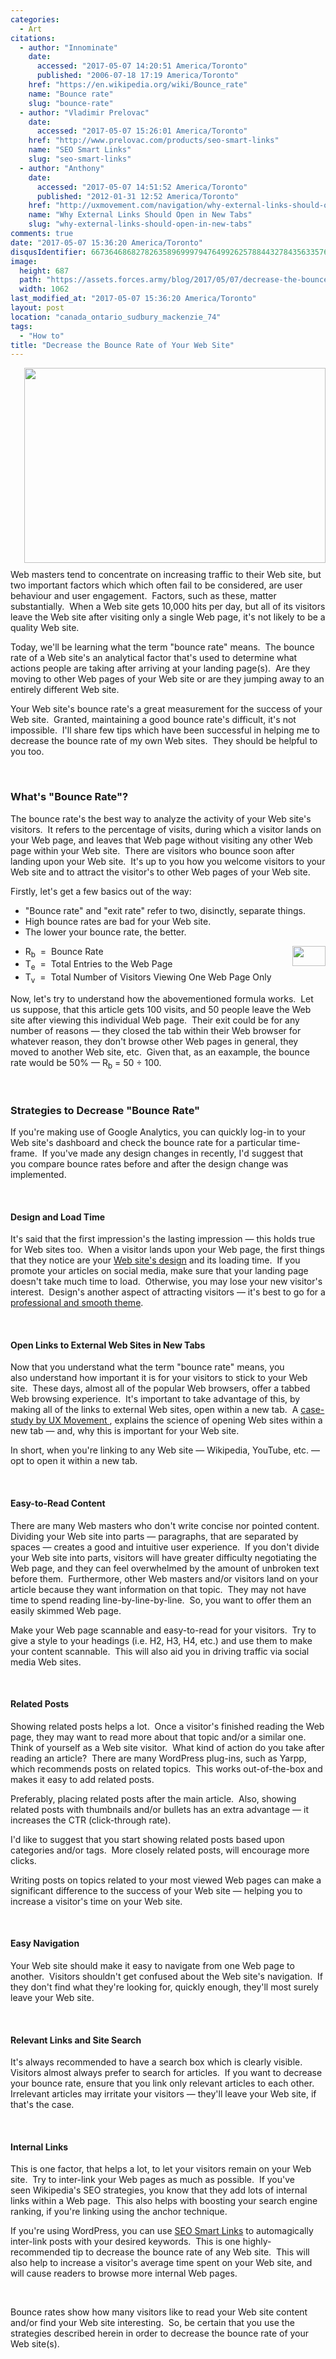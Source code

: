 ```yaml
---
categories:
  - Art
citations:
  - author: "Innominate"
    date:
      accessed: "2017-05-07 14:20:51 America/Toronto"
      published: "2006-07-18 17:19 America/Toronto"
    href: "https://en.wikipedia.org/wiki/Bounce_rate"
    name: "Bounce rate"
    slug: "bounce-rate"
  - author: "Vladimir Prelovac"
    date:
      accessed: "2017-05-07 15:26:01 America/Toronto"
    href: "http://www.prelovac.com/products/seo-smart-links"
    name: "SEO Smart Links"
    slug: "seo-smart-links"
  - author: "Anthony"
    date:
      accessed: "2017-05-07 14:51:52 America/Toronto"
      published: "2012-01-31 12:52 America/Toronto"
    href: "http://uxmovement.com/navigation/why-external-links-should-open-in-new-tabs"
    name: "Why External Links Should Open in New Tabs"
    slug: "why-external-links-should-open-in-new-tabs"
comments: true
date: "2017-05-07 15:36:20 America/Toronto"
disqusIdentifier: 6673646868278263589699979476499262578844327843563357647968937286453778586573734798478799376788696466
image:
  height: 687
  path: "https://assets.forces.army/blog/2017/05/07/decrease-the-bounce-rate-of-your-web-site/hotlink-ok/innominate_1_1062x0687.png"
  width: 1062
last_modified_at: "2017-05-07 15:36:20 America/Toronto"
layout: post
location: "canada_ontario_sudbury_mackenzie_74"
tags:
  - "How to"
title: "Decrease the Bounce Rate of Your Web Site"
---
```


<img
  alt="" height="312" src="{{ site.uri.assets }}/blog/2017/05/07/decrease-the-bounce-rate-of-your-web-site/innominate_1_482x312.png"
  style="border: 0px; float: right; margin-bottom: 10px; margin-left: 10px;" width="482" />
<p>
  Web masters tend to concentrate on increasing traffic to their Web site, but two important factors which which often fail to be considered, are user behaviour
  and user engagement.&nbsp; Factors, such as these, matter substantially.&nbsp; When a Web site gets 10,000 hits per day, but all of its visitors leave the Web
  site after visiting only a single Web page, it's not likely to be a quality Web site.
</p>
<p>
  Today, we'll be learning what the term &quot;bounce rate&quot; means.&nbsp; The bounce rate of a Web site's an analytical factor that's used to determine what
  actions people are taking after arriving at your landing page(s).&nbsp; Are they moving to other Web pages of your Web site or are they jumping away to an
  entirely different Web site.
</p>
<p>
  Your Web site's bounce rate's a great measurement for the success of your Web site.&nbsp; Granted, maintaining a good bounce rate's difficult, it's not
  impossible.&nbsp; I'll share few tips which have been successful in helping me to decrease the bounce rate of my own Web sites.&nbsp; They should be helpful
  to you too.
</p>
<!-- excerptBreak -->
<p>
  &nbsp;
</p>
<h3 id="whats-bounce-rate">
  What's &quot;Bounce Rate&quot;?
</h3>
<p>
  The bounce rate's the best way to analyze the activity of your Web site's visitors.&nbsp; It refers to the percentage of visits, during which a visitor lands
  on your Web page, and leaves that Web page without visiting any other Web page within your Web site.&nbsp; There are visitors who bounce soon after landing
  upon your Web site.&nbsp; It's up to you how you welcome visitors to your Web site and to attract the visitor's to other Web pages of your Web site.
</p>
<p>
  Firstly, let's get a few basics out of the way:
  <ul>
    <li>
      &quot;Bounce rate&quot; and &quot;exit rate&quot; refer to two, disinctly, separate things.
    </li>
    <li>
      High bounce rates are bad for your Web site.
    </li>
    <li>
      The lower your bounce rate, the better.
    </li>
  </ul>
</p>
<p>
  <a href="{{ site.url }}{{ page.url }}#cite-bounce-rate" rel="me" title="Bounce rate">
    <img
      alt="" height="32" src="{{ site.uri.assets }}/blog/2017/05/07/decrease-the-bounce-rate-of-your-web-site/bounce-rate_formula_53x32.png"
      style="border: 0px; float: right; margin-bottom: 10px; margin-left: 10px;" width="53" />
  </a>
  <ul>
    <li>
      R<sub>b</sub>&nbsp; =&nbsp; Bounce Rate
    </li>
    <li>
      T<sub>e</sub>&nbsp; =&nbsp; Total Entries to the Web Page
    </li>
    <li>
      T<sub>v</sub>&nbsp; =&nbsp; Total Number of Visitors Viewing One Web Page Only
    </li>
  </ul>
</p>
<p>
  Now, let's try to understand how the abovementioned formula works.&nbsp; Let us suppose, that this article gets 100 visits, and 50 people leave the Web site
  after viewing this individual Web page.&nbsp; Their exit could be for any number of reasons &#8212; they closed the tab within their Web browser for whatever
  reason, they don't browse other Web pages in general, they moved to another Web site, etc.&nbsp; Given that, as an eaxample, the bounce rate would be 50%
  &#8212; R<sub>b</sub> = 50 &divide; 100.
</p>
<p>
  &nbsp;
</p>
<h3 id="strategies-to-decrease-bounce-rate">
  Strategies to Decrease &quot;Bounce Rate&quot;
</h3>
<p>
  If you're making use of Google Analytics, you can quickly log-in to your Web site's dashboard and check the bounce rate for a particular time-frame.&nbsp; If
  you've made any design changes in recently, I'd suggest that you compare bounce rates before and after the design change was implemented.
</p>
<p>
  &nbsp;
</p>
<h4>
  Design and Load Time
</h4>
<p>
  It's said that the first impression's the lasting impression &#8212; this holds true for Web sites too.&nbsp; When a visitor lands upon your Web page, the
  first things that they notice are your
  <a href="{{ site.uri.shortURL }}/Template-Monster" rel="external" target="_blank" title="Template Monster">Web site's design</a> and its loading time.&nbsp;
  If you promote your articles on social media, make sure that your landing page doesn't take much time to load.&nbsp; Otherwise, you may lose your new
  visitor's interest.&nbsp; Design's another aspect of attracting visitors &#8212; it's best to go for a
  <a href="{{ site.uri.shortURL }}/Template-Monster" rel="external" target="_blank" title="Template Monster">professional and smooth theme</a>.
</p>
<p>
  &nbsp;
</p>
<h4>
  Open Links to External Web Sites in New Tabs
</h4>
<p>
  Now that you understand what the term &quot;bounce rate&quot; means, you also understand how important it is for your visitors to stick to your Web
  site.&nbsp; These days, almost all of the popular Web browsers, offer a tabbed Web browsing experience.&nbsp; It's important to take advantage of this, by
  making all of the links to external Web sites, open within a new tab.&nbsp; A
  <a href="{{ site.url }}{{ page.url }}#cite-why-external-links-should-open-in-new-tabs" rel="me" title="Why External Links Should Open in New Tabs">
    case-study by UX Movement
  </a>,
  explains the science of opening Web sites within a new tab &#8212; and, why this is important for your Web site.
</p>
<p>
  In short, when you're linking to any Web site &#8212; Wikipedia, YouTube, etc. &#8212; opt to open it within a new tab.
</p>
<p>
  &nbsp;
</p>
<h4>
  Easy-to-Read Content
</h4>
<p>
  There are many Web masters who don't write concise nor pointed content.&nbsp; Dividing your Web site into parts &#8212; paragraphs, that are separated by
  spaces &#8212; creates a good and intuitive user experience.&nbsp; If you don't divide your Web site into parts, visitors will have greater difficulty
  negotiating the Web page, and they can feel overwhelmed by the amount of unbroken text before them.&nbsp; Furthermore, other Web masters and/or visitors land
  on your article because they want information on that topic.&nbsp; They may not have time to spend reading line-by-line-by-line.&nbsp; So, you want to offer
  them an easily skimmed Web page.
</p>
<p>
  Make your Web page scannable and easy-to-read for your visitors.&nbsp; Try to give a style to your headings (i.e. H2, H3, H4, etc.) and use them to make your
  content scannable.&nbsp; This will also aid you in driving traffic via social media Web sites.
</p>
<p>
  &nbsp;
</p>
<h4>
  Related Posts
</h4>
<p>
  Showing related posts helps a lot.&nbsp; Once a visitor's finished reading the Web page, they may want to read more about that topic and/or a similar
  one.&nbsp; Think of yourself as a Web site visitor.&nbsp; What kind of action do you take after reading an article?&nbsp; There are many WordPress plug-ins,
  such as Yarpp, which recommends posts on related topics.&nbsp; This works out-of-the-box and makes it easy to add related posts.
</p>
<p>
  Preferably, placing related posts after the main article.&nbsp; Also, showing related posts with thumbnails and/or bullets has an extra advantage &#8212; it
  increases the CTR (click-through rate).
</p>
<p>
  I'd like to suggest that you start showing related posts based upon categories and/or tags.&nbsp; More closely related posts, will encourage more clicks.
</p>
<p>
  Writing posts on topics related to your most viewed Web pages can make a significant difference to the success of your Web site &#8212; helping you to
  increase a visitor's time on your Web site.
</p>
<p>
  &nbsp;
</p>
<h4>
  Easy Navigation
</h4>
<p>
  Your Web site should make it easy to navigate from one Web page to another.&nbsp; Visitors shouldn't get confused about the Web site's navigation.&nbsp; If
  they don't find what they're looking for, quickly enough, they'll most surely leave your Web site.
</p>
<p>
  &nbsp;
</p>
<h4>
  Relevant Links and Site Search
</h4>
<p>
  It's always recommended to have a search box which is clearly visible.&nbsp; Visitors almost always prefer to search for articles.&nbsp; If you want to
  decrease your bounce rate, ensure that you link only relevant articles to each other.&nbsp; Irrelevant articles may irritate your visitors &#8212; they'll
  leave your Web site, if that's the case.
</p>
<p>
  &nbsp;
</p>
<h4>
  Internal Links
</h4>
<p>
  This is one factor, that helps a lot, to let your visitors remain on your Web site.&nbsp; Try to inter-link your Web pages as much as possible.&nbsp; If
  you've seen Wikipedia's SEO strategies, you know that they add lots of internal links within a Web page.&nbsp; This also helps with boosting your search
  engine ranking, if you're linking using the anchor technique.
</p>
<p>
  If you're using WordPress, you can use <a href="{{ site.url }}{{ page.url }}#cite-seo-smart-links" rel="me" title="SEO Smart Links">SEO Smart Links</a> to
  automagically inter-link posts with your desired keywords.&nbsp; This is one highly-recommended tip to decrease the bounce rate of any Web site.&nbsp; This
  will also help to increase a visitor's average time spent on your Web site, and will cause readers to browse more internal Web pages.
</p>
<p>
  &nbsp;
</p>
<p>
  Bounce rates show how many visitors like to read your Web site content and/or find your Web site interesting.&nbsp; So, be certain that you use the strategies
  described herein in order to decrease the bounce rate of your Web site(s).
</p>
